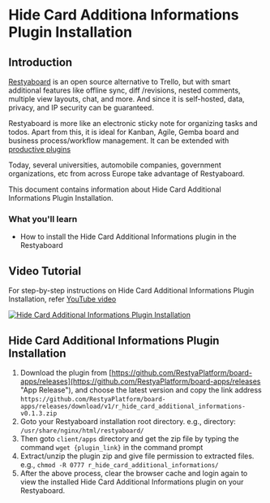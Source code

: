 # Hide Card Additiona Informations Plugin Installation

## Introduction

[Restyaboard](https://restya.com/board) is an open source alternative to Trello, but with smart additional features like offline sync, diff /revisions, nested comments, multiple view layouts, chat, and more. And since it is self-hosted, data, privacy, and IP security can be guaranteed.

Restyaboard is more like an electronic sticky note for organizing tasks and todos. Apart from this, it is ideal for Kanban, Agile, Gemba board and business process/workflow management. It can be extended with [productive plugins](https://restya.com/board/apps "productive plugins")

Today, several universities, automobile companies, government organizations, etc from across Europe take advantage of Restyaboard.

This document contains information about Hide Card Additional Informations Plugin Installation.

### What you'll learn

*   How to install the Hide Card Additional Informations plugin in the Restyaboard

## Video Tutorial

For step-by-step instructions on Hide Card Additional Informations Plugin Installation, refer [YouTube video](https://www.youtube.com/watch?v=culHgu4wr3w "Watch video on Hide Card Additional Informations Plugin Installation")

[![Hide Card Additional Informations Plugin Installation](hide_card_additional_informations.png "Hide Card Additional Informations Plugin Installation")](http://www.youtube.com/watch?v=culHgu4wr3w "Watch video on Hide Card Additional Informations Plugin Installation")

## Hide Card Additional Informations Plugin Installation

1.  Download the plugin from [https://github.com/RestyaPlatform/board-apps/releases](https://github.com/RestyaPlatform/board-apps/releases "App Release"), and choose the latest version and copy the link address `https://github.com/RestyaPlatform/board-apps/releases/download/v1/r_hide_card_additional_informations-v0.1.3.zip`
2.  Goto your Restyaboard installation root directory. e.g., directory: `/usr/share/nginx/html/restyaboard/`
3.  Then goto `client/apps` directory and get the zip file by typing the command `wget {plugin_link}` in the command prompt
4.  Extract/unzip the plugin zip and give file permission to extracted files. e.g., `chmod -R 0777 r_hide_card_additional_informations/`
5.  After the above process, clear the browser cache and login again to view the installed Hide Card Additional Informations plugin on your Restyaboard.
